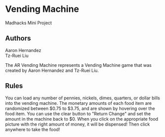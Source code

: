 # Vending Machine
Madhacks Mini Project

## Authors
Aaron Hernandez  
Tz-Ruei Liu  

The AR Vending Machine represents a Vending Machine game that was created by Aaron Hernandez and Tz-Ruei Liu.  

## Rules
You can load any number of pennies, nickels, dimes, quarters, or dollar bills into the vending machine. The monetary amounts of each food item are randomized between $0.75 to $3.75, and are shown by hovering over the food item. You can use the clear button to "Return Change" and set the amount in the machine back to $0. When you click on the appropriate food picture with the right amount of money, it will be dispensed! Then click anywhere to take the food!

